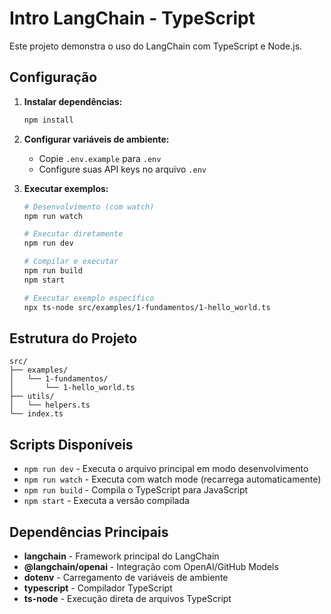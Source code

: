 # Intro LangChain - TypeScript

Este projeto demonstra o uso do LangChain com TypeScript e Node.js.

## Configuração

1. **Instalar dependências:**
   ```bash
   npm install
   ```

2. **Configurar variáveis de ambiente:**
   - Copie `.env.example` para `.env`
   - Configure suas API keys no arquivo `.env`

3. **Executar exemplos:**
   ```bash
   # Desenvolvimento (com watch)
   npm run watch

   # Executar diretamente
   npm run dev

   # Compilar e executar
   npm run build
   npm start

   # Executar exemplo específico
   npx ts-node src/examples/1-fundamentos/1-hello_world.ts
   ```

## Estrutura do Projeto

```
src/
├── examples/
│   └── 1-fundamentos/
│       └── 1-hello_world.ts
├── utils/
│   └── helpers.ts
└── index.ts
```

## Scripts Disponíveis

- `npm run dev` - Executa o arquivo principal em modo desenvolvimento
- `npm run watch` - Executa com watch mode (recarrega automaticamente)
- `npm run build` - Compila o TypeScript para JavaScript
- `npm start` - Executa a versão compilada

## Dependências Principais

- **langchain** - Framework principal do LangChain
- **@langchain/openai** - Integração com OpenAI/GitHub Models
- **dotenv** - Carregamento de variáveis de ambiente
- **typescript** - Compilador TypeScript
- **ts-node** - Execução direta de arquivos TypeScript